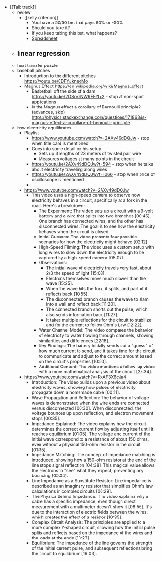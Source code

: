 - [[Talk track]]
	- review
		- [[kelly criterion]]
			- You have a 50/50 bet that pays 80% or -50%
			- Should you take it?
			- If you keep taking this bet, what happens?
			- [Spreadsheet](https://docs.google.com/spreadsheets/d/1iecbcLUOERqtrnAe3PfKXR28qsczAtcc-f8-eCeLU3c/edit?gid=0#gid=0)
	- linear regression
		-
	- heat transfer puzzle
	- baseball pitches
		- Introduction to the different pitches
		  https://youtu.be/0DFYJkneoMo
		- Magnus Effect
		  https://en.wikipedia.org/wiki/Magnus_effect
			- Basketball off the side of a dam
			  https://youtu.be/2OSrvzNW9FE?t=2 - stop at non-sport applications
			- Is the Magnus effect a corollary of Bernoulli principle? (advances, skip)
			  https://physics.stackexchange.com/questions/171863/is-magnus-effect-a-corollary-of-bernoulli-principle
	- how electricity equilibrates
		- Playlist
			- https://www.youtube.com/watch?v=2AXv49dDQJw - stop when title card is mentioned
			- Goes into some detail on his setup
				- Sets up 3 lengths of 23 meters of twisted pair wire
				- Measures voltages at many points in the circuit
			- https://youtu.be/2AXv49dDQJw?t=594 - stop when he talks about electricity traveling along wires
			- https://youtu.be/2AXv49dDQJw?t=1066 - stop when price of oscilloscope is mentioned
			-
		- https://www.youtube.com/watch?v=2AXv49dDQJw
			- This video uses a high-speed camera to observe how electricity behaves in a circuit, specifically at a fork in the road. Here's a breakdown:
				- The Experiment: The video sets up a circuit with a 9-volt battery and a wire that splits into two branches [00:45]. One branch has connected wires, and the other has disconnected wires. The goal is to see how the electricity behaves when the circuit is closed.
				- Initial Guesses: The video presents four possible scenarios for how the electricity might behave [02:12].
				- High-Speed Filming: The video uses a custom setup with long wires to slow down the electricity enough to be captured by a high-speed camera [05:07].
				- Observations:
					- The initial wave of electricity travels very fast, about 2/3 the speed of light [15:08].
					- Electrons themselves move much slower than the wave [15:25].
					- When the wave hits the fork, it splits, and part of it reflects back [10:55].
					- The disconnected branch causes the wave to slam into a wall and reflect back [11:20].
					- The connected branch shorts out the pulse, which also sends information back [11:27].
					- It takes multiple reflections for the circuit to stabilize and for the current to follow Ohm's Law [12:22].
				- Water Channel Model: The video compares the behavior of electricity to water flowing through channels, showing similarities and differences [22:18].
				- Key Findings: The battery initially sends out a "guess" of how much current to send, and it takes time for the circuit to communicate and adjust to the correct amount based on the circuit's properties [10:50].
				- Additional Content: The video mentions a follow-up video with a more mathematical analysis of the circuit [25:34].
		- https://www.youtube.com/watch?v=RkAF3X6cJa4
			- Introduction: The video builds upon a previous video about electricity waves, showing how pulses of electricity propagate down a homemade cable [00:11].
			- Wave Propagation and Reflection: The behavior of voltage waves is demonstrated when the wire ends are connected versus disconnected [00:30]. When disconnected, the voltage bounces up upon reflection, and electron movement stops [00:35].
			- Impedance Explained: The video explains how the circuit determines the correct current flow by adjusting itself until it reaches equilibrium [01:05]. The voltage and current of the initial wave correspond to a resistance of about 150 ohms, even without a physical 150-ohm resistor in the circuit [01:35].
			- Impedance Matching: The concept of impedance matching is introduced, showing how a 150-ohm resistor at the end of the line stops signal reflection [04:38]. This magical value allows the electrons to "see" what they expect, preventing any bouncing [05:04].
			- Line Impedance as a Substitute Resistor: Line impedance is described as an imaginary resistor that simplifies Ohm's law calculations in complex circuits [06:29].
			- The Physics Behind Impedance: The video explains why a cable has a specific impedance, even though direct measurement with a multimeter doesn't show it [08:56]. It's due to the interaction of electric fields between the wires, which creates the effect of a resistor [10:35].
			- Complex Circuit Analysis: The principles are applied to a more complex Y-shaped circuit, showing how the initial pulse splits and reflects based on the impedance of the wires and the loads at the ends [13:23].
			- Equilibrium: The impedance of the line governs the strength of the initial current pulse, and subsequent reflections bring the circuit to equilibrium [16:03].